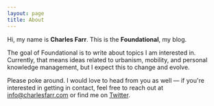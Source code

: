 ```yaml
---
layout: page
title: About
---
```


Hi, my name is **Charles Farr**. This is the **Foundational**, my blog.

The goal of Foundational is to write about topics I am interested in. Currently, that means ideas related to urbanism, mobility, and personal knowledge management, but I expect this to change and evolve.

Please poke around. I would love to head from you as well — if you're interested in getting in contact, feel free to reach out at [info@charlesfarr.com](mailto:info@charlesfarr.com) or find me on [Twitter](http://twitter.com/charlessimsfarr).
